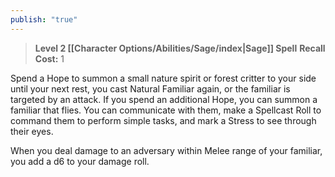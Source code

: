 ```yaml
---
publish: "true"
---
```

> **Level 2 [[Character Options/Abilities/Sage/index|Sage]] Spell**
> **Recall Cost:** 1

Spend a Hope to summon a small nature spirit or forest critter to your side until your next rest, you cast Natural Familiar again, or the familiar is targeted by an attack. If you spend an additional Hope, you can summon a familiar that flies. You can communicate with them, make a Spellcast Roll to command them to perform simple tasks, and mark a Stress to see through their eyes.

When you deal damage to an adversary within Melee range of your familiar, you add a d6 to your damage roll.

